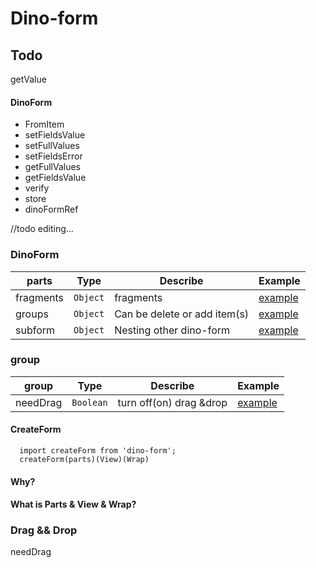 # Dino-form

## Todo 
  getValue



#### DinoForm
* FromItem
* setFieldsValue
* setFullValues
* setFieldsError
* getFullValues
* getFieldsValue
* verify
* store
* dinoFormRef


//todo editing...
### DinoForm
parts      | Type    |     Describe | Example 
---        | ---     |    ---       | --- 
fragments   | `Object`       |    fragments       |  [example](wwww)
groups       | `Object`     |    Can be delete or add item(s)| [example](wwww)
subform       | `Object`     |    Nesting other dino-form       | [example](wwww)

### group
group      | Type    |     Describe | Example 
---        | ---     |    ---       | --- 
needDrag   | `Boolean`       |    turn off(on) drag &drop       |  [example](wwww)

#### CreateForm
```
  import createForm from 'dino-form';
  createForm(parts)(View)(Wrap)
```

#### Why?

#### What is Parts & View & Wrap?

### Drag && Drop
needDrag


